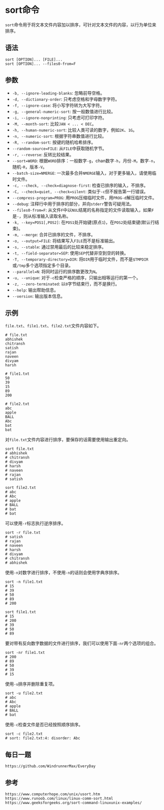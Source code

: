 # sort命令
`sort`命令用于将文本文件内容加以排序，可针对文本文件的内容，以行为单位来排序。

## 语法

```shell
sort [OPTION]... [FILE]...
sort [OPTION]... --files0-from=F
```

## 参数
* `-b, --ignore-leading-blanks`: 忽略前导空格。
* `-d, --dictionary-order`: 只考虑空格和字母数字字符。
* `-f, --ignore-case`: 将小写字符转为大写字符。
* `-g, --general-numeric-sort`: 按一般数值进行比较。
* `-i, --ignore-nonprinting`: 只考虑可打印字符。
* `-M, --month-sort`: 比较`JAN < ... < DEC`。
* `-h, --human-numeric-sort`: 比较人类可读的数字，例如`2K`、`1G`。
* `-n, --numeric-sort`: 根据字符串数值进行比较。
* `-R, --random-sort`: 按键的随机哈希排序。
* `--random-source=FILE`: 从`FILE`中获取随机字节。
* `-r, --reverse`: 反转比较结果。
* `--sort=WORD`: 根据`WORD`排序：一般数字`-g`，chan数字`-h`，月份`-M`，数字`-n`，随机-`R`，版本`-V`。
* `--batch-size=NMERGE`: 一次最多合并`NMERGE`输入，对于更多输入，请使用临时文件。
* `-c, --check, --check=diagnose-first`: 检查已排序的输入，不排序。
* `-C, --check=quiet, --check=silent`: 类似于`-c`但不报告第一行错误。
* `--compress-program=PROG`: 用`PROG`压缩临时文件，用`PROG-d`解压临时文件。
* `--debug`: 注释行中用于排序的部分，并向`stderr`警告可疑用法。
* `--files0-from=F`: 从文件`F`中以`NUL`结尾的名称指定的文件读取输入，如果`F`是`-`，则从标准输入读取名称。
* `-k, --key=POS1[,POS2]`: 在`POS1`处开始键(原点`1`)，在`POS2`处结束键(默认行结束)。
* `-m, --merge`: 合并已排序的文件，不排序。
* `-o, --output=FILE`: 将结果写入`FILE`而不是标准输出。
* `-s, --stable`: 通过禁用最后的比较来稳定排序。
* `-t, --field-separator=SEP`: 使用`SEP`代替非空到空的转换。
* `-T, --temporary-directory=DIR`: 将`DIR`用于临时文件，而不是`$TMPDIR`或`/tmp`多个选项指定多个目录。
* `--parallel=N`: 将同时运行的排序数更改为`N`。
* `-u, --unique`: 对于`-c`检查严格的顺序，只输出相等运行的第一个。
* `-z, --zero-terminated`: 以`0`字节结束行，而不是换行。
* `--help`: 输出帮助信息。
* `--version`: 输出版本信息。


## 示例

`file.txt`、`file1.txt`、`file2.txt`文件内容如下。

```
# file.txt
abhishek
chitransh
satish
rajan
naveen
divyam
harsh

# file1.txt
50
39
15
89
200

# file2.txt
abc
apple
BALL
Abc
bat
bat
```

对`file.txt`文件内容进行排序，要保存的话需要使用输出重定向。

```shell
sort file.txt
# abhishek
# chitransh
# divyam
# harsh
# naveen
# rajan
# satish

sort file2.txt
# abc
# Abc
# apple
# BALL
# bat
# bat
```

可以使用`-r`标志执行逆序排序。

```shell
sort -r file.txt
# satish
# rajan
# naveen
# harsh
# divyam
# chitransh
# abhishek
```

使用`-n`对数字进行排序，不使用`-n`的话则会使用字典序排序。

```shell
sort -n file1.txt
# 15
# 39
# 50
# 89
# 200

sort file1.txt
# 15
# 200
# 39
# 50
# 89
```

要对带有反向数字数据的文件进行排序，我们可以使用下面`-nr`两个选项的组合。

```shell
sort -nr file1.txt
# 200
# 89
# 50
# 39
# 15
```

使用`-u`排序并删除重复项。

```shell
sort -u file2.txt
# abc
# Abc
# apple
# BALL
# bat
```

使用`-c`检查文件是否已经按照顺序排序。

```shell
sort -c file2.txt
# sort: file2.txt:4: disorder: Abc
```


## 每日一题

```
https://github.com/WindrunnerMax/EveryDay
```

## 参考

```
https://www.computerhope.com/unix/usort.htm
https://www.runoob.com/linux/linux-comm-sort.html
https://www.geeksforgeeks.org/sort-command-linuxunix-examples/
```

